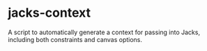 jacks-context
=============

A script to automatically generate a context for passing into Jacks, including both constraints and canvas options.
